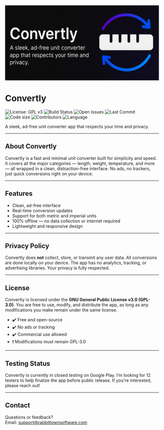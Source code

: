 <!-- Banner Image at the top, full width -->
![Convertly Icon](https://raw.githubusercontent.com/rabbit-town-software/convertly/master/assets/banner.jpg)

# Convertly

![License: GPL v3](https://img.shields.io/badge/License-GPLv3-blue.svg)
![Build Status](https://img.shields.io/badge/build-pending-lightgrey.svg)
![Open Issues](https://img.shields.io/github/issues/rabbit-town-software/convertly.svg)
![Last Commit](https://img.shields.io/github/last-commit/rabbit-town-software/convertly)
![Code size](https://img.shields.io/github/languages/code-size/rabbit-town-software/convertly)
![Contributors](https://img.shields.io/github/contributors/rabbit-town-software/convertly)
![Language](https://img.shields.io/github/languages/top/rabbit-town-software/convertly)

A sleek, ad-free unit converter app that respects your time and privacy.

---

## About Convertly

Convertly is a fast and minimal unit converter built for simplicity and speed. It covers all the major categories — length, weight, temperature, and more — all wrapped in a clean, distraction-free interface. No ads, no trackers, just quick conversions right on your device.

---

## Features

- Clean, ad-free interface  
- Real-time conversion updates  
- Support for both metric and imperial units  
- 100% offline — no data collection or internet required  
- Lightweight and responsive design  

---

## Privacy Policy

Convertly does **not** collect, store, or transmit any user data. All conversions are done locally on your device. The app has no analytics, tracking, or advertising libraries. Your privacy is fully respected.

---

## License

Convertly is licensed under the **GNU General Public License v3.0 (GPL-3.0)**. You are free to use, modify, and distribute the app, as long as any modifications you make remain under the same license.

- ✔️ Free and open-source  
- ✔️ No ads or tracking  
- ✔️ Commercial use allowed  
- ❗ Modifications must remain GPL-3.0  

---

## Testing Status

Convertly is currently in closed testing on Google Play. I’m looking for 12 testers to help finalize the app before public release. If you're interested, please reach out!

---

## Contact

Questions or feedback?  
Email: support@rabbittownsoftware.com
